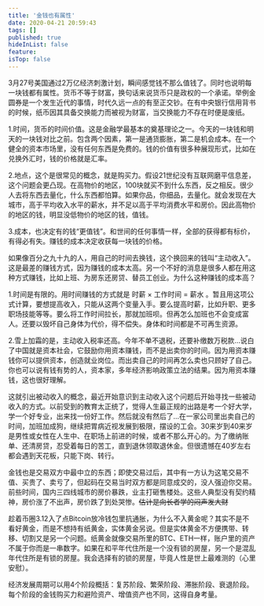 ```yaml
---
title: '金钱也有属性'
date: 2020-04-21 20:59:43
tags: []
published: true
hideInList: false
feature: 
isTop: false
---
```

3月27号美国通过2万亿经济刺激计划，瞬间感觉钱不那么值钱了。同时也说明每一块钱都有属性。货币不等于财富，换句话来说货币只是政权的一个承诺。举例金圆券是一个发生近代的事情，时代久远一点的有至正交钞。在有中央银行信用背书的时候，纸币因其具备交换能力而被视为财富，当交换能力不存在时便是废纸。

1.时间，货币的时间价值。这是金融学最基本的奠基理论之一。今天的一块钱和明天的一块钱对比之前。包含两个因素，第一是通货膨胀，第二是机会成本。在一个健全的资本市场里，没有任何东西是免费的。钱的价值有很多种展现形式，比如在兑换外汇时，钱的价格就是汇率。

2.地点，这个是很常见的概念，就是购买力。假设21世纪没有互联网磨平信息差，这个问题会更凸现。在高物价的地区，100块就买不到什么东西，反之相反。很少人去将东西去量化，什么东西都怕算。如果你品，你细品，去量化。就会发现在大城市，高于平均收入水平的薪水，并不足以高于平均消费水平和房价。因此高物价的地区的钱，明显没低物价的地区的钱，值钱。

3.成本，也决定有的钱“更值钱”。和世间的任何事情一样，全部的获得都有标价，有得必有失。赚钱的成本决定收获每一块钱的价格。

如果像百分之九十九的人，用自己的时间去换钱，这个换回来的钱叫“主动收入”。这是最差的赚钱方式，因为赚钱的成本太高。另一个不好的消息是很多人都在用这种方式赚钱，比如上班、为房东还房贷、替员工创业。为什么这种赚钱的成本高？

1.时间是有限的。用时间赚钱的方式就是 时薪 × 工作时间 = 薪水 。暂且用这项公式计算，要想提高收入，只能从这两个变量入手。要么提高时薪，比如升职、更多职场技能等等。要么将工作时间拉长，那就加班呗。但再怎么加班也不会变成富人。还要以毁坏自己身体为代价，得不偿失。身体和时间都是不可再生资源。

2.雪上加霜的是，主动收入税率还高。今年不单不退税，还要补缴数万税款...说白了中国就是资本社会，它鼓励你用资本赚钱，而不是出卖你的时间。因为用资本赚钱你可以提供资本，创造就业岗位。而出卖自己的时间再怎么卖也只顾好了自己。你也可以说有钱有势的人，资本家，多年经济影响政策立法的结果。因为用资本赚钱，这也很好理解。

这就引出被动收入的概念，最近开始意识到主动收入这个问题后开始寻找一些被动收入的方式。以前受到的教育太正统了，觉得人生最正规的出路是考一个好大学，学一个好专业，出来找一份好工作。然后就没有然后了...在一家公司里出卖自己的时间，加班加成狗，继续把胃病近视发展到极限，摆设的工会。30来岁到40来岁是男性或女性在人生中、在职场上前进的时候，或者不那么开心的。为了缴纳账单、还清房贷，忍受着每日的苦工，直到退休领取退休金。但很遗憾在40岁左右都会遇到天花板，只能下岗、转行。

金钱也是交易双方中最中立的东西；即使交易过后，其中有一方认为这笔交易不值、买贵了、卖亏了，但起码在交易当时双方都是同意成交的，没人强迫你交易。前些时间，国内三四线城市的房价暴跌，业主打砸售楼处。这些人典型没有契约精神，房价涨了不出声，房价跌了到处哭惨。~~估计是向长者学的闷声发大财~~

趁着币圈3.12入了点Bitcoin放冷钱包里抗通胀，为什么不入黄金呢？其实不是不看好黄金，而是不想持有纸黄金，实体黄金另说。但是实体黄金不方便携带、转移、切割又是另一个问题。纸黄金就像交易所里的BTC、ETH一样，账户里的资产不属于你而是一串数字。如果在和平年代住所是一个没有锁的房屋，另一个是混乱年代住所是有锁的房屋。我会选择有的锁的房屋，毕竟人性是世上最难测的（心里安慰）。

经济发展周期可以用4个阶段概括：复苏阶段、繁荣阶段、滞胀阶段、衰退阶段。每个阶段的金钱购买力和避险资产、增值资产也不同，这得自身考量。